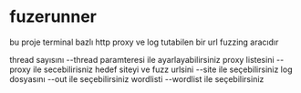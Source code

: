 # fuzerunner
bu proje terminal bazlı http proxy ve log tutabilen bir url fuzzing aracıdır


thread sayısını --thread paramteresi ile ayarlayabilirsiniz
proxy listesini --proxy ile secebilirisniz
hedef siteyi ve fuzz urlsini --site ile seçebilirsiniz
log dosyasını --out ile seçebilirsiniz
wordlisti --wordlist ile seçebilirsiniz
